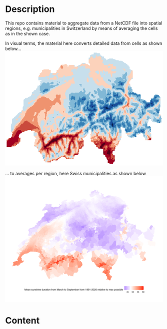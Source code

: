 # Description
This repo contains material to aggregate data from a NetCDF file into spatial regions, e.g. municipalities in Switzerland by means of averaging the cells as in the shown case.

In visual terms, the material here converts detailed data from cells as shown below...
![origin](/output/origin.png)

... to averages per region, here Swiss municipalities as shown below
![destination](/output/destination.png)

# Content

